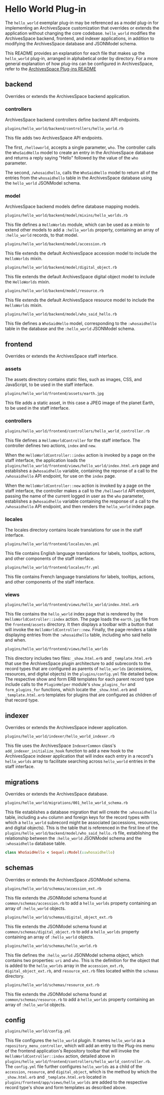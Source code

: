 # Hello World Plug-in

The `hello_world` exemplar plug-in may be referenced as a model plug-in for implementing an ArchivesSpace customization that overrides or extends the application without changing the core codebase. `hello_world` modifies the 
ArchivesSpace backend, frontend, and indexer applications, in addition to modifying the ArchivesSpace database and JSONModel schema.

This README provides an explanation for each file that makes up the `hello_world` plug-in, arranged in alphabetical order by directory. For a more general explanation of how plug-ins can be configured in ArchivesSpace, refer to 
the [ArchivesSpace Plug-ins README](http://archivesspace.github.io/archivesspace/user/archivesspace-plug-ins-readme/)

## backend

Overrides or extends the ArchivesSpace backend application.

### controllers

ArchivesSpace backend controllers define backend API endpoints.

    plugins/hello_world/backend/controllers/hello_world.rb

This file adds two ArchivesSpace API endpoints. 

The first, `/helloworld`, accepts a single parameter, `who`. The controller calls the `WhoSaidHello` model to create an entry in the ArchivesSpace database and returns a reply saying "Hello" followed by the value of the `who` 
parameter. 

The second, `/whosaidhello`, calls the `WhoSaidHello` model to return all of the entries from the `whosaidhello` table in the ArchivesSpace database using the `hello_world` JSONModel schema.

### model

ArchivesSpace backend models define database mapping models.

    plugins/hello_world/backend/model/mixins/hello_worlds.rb

This file defines a `HelloWorlds` module, which can be used as a mixin to extend other models to add a `:hello_worlds` property, containing an array of `:hello_world` records, to that model.

    plugins/hello_world/backend/model/accession.rb

This file extends the default ArchivesSpace accession model to include the `HelloWorlds` mixin.

    plugins/hello_world/backend/model/digital_object.rb

This file extends the default ArchivesSpace digital object model to include the `HelloWorlds` mixin.

    plugins/hello_world/backend/model/resource.rb

This file extends the default ArchivesSpace resource model to include the `HelloWorlds` mixin.

    plugins/hello_world/backend/model/who_said_hello.rb

This file defines a `WhoSaidHello` model, corresponding to the `:whosaidhello` table in the database and the `:hello_world` JSONModel schema.

## frontend

Overrides or extends the ArchivesSpace staff interface.

### assets

The assets directory contains static files, such as images, CSS, and JavaScript, to be used in the staff interface.

    plugins/hello_world/frontend/assets/earth.jpg

This file adds a static asset, in this case a JPEG image of the planet Earth, to be used in the staff interface.

### controllers

    plugins/hello_world/frontend/controllers/hello_world_controller.rb

This file defines a `HelloWorldController` for the staff interface. The controller defines two actions, `index` and `new`. 

When the `HelloWorldController::index` action is invoked by a page on the staff interface, the application loads the `plugins/hello_world/frontend/views/hello_world/index.html.erb` page and establishes a `@whosaidhello` variable, 
containing the reponse of a call to the `/whosaidhello` API endpoint, for use on the `index` page.

When the `HelloWorldController::new` action is invoked by a page on the staff interface, the controller makes a call to the `/helloworld` API endpoint, passing the name of the current logged in user as the `who` parameter, 
establishes a `@whosaidhello` variable containing the response of a call to the `/whosaidhello` API endpoint, and then renders the `hello_world` index page.

### locales

The locales directory contains locale translations for use in the staff interface.

    plugins/hello_world/frontend/locales/en.yml

This file contains English language translations for labels, tooltips, actions, and other components of the staff interface.

    plugins/hello_world/frontend/locales/fr.yml

This file contains French language translations for labels, tooltips, actions, and other components of the staff interface.

### views

    plugins/hello_world/frontend/views/hello_world/index.html.erb

This file contains the `hello_world` index page that is rendered by the `HelloWorldController::index` action. The page loads the `earth.jpg` file from the `frontend/assets` directory. It then displays a toolbar with a button that 
will invoke the `HelloWorldController::new`. Finally, the page renders a table displaying entries from the `:whosaidhello` table, including who said hello and when.

    plugins/hello_world/frontend/views/hello_worlds

This directory includes two files: `_show.html.erb` and `_template.html.erb` that use the ArchivesSpace plugin architecture to add subrecords to the record types that are configured as parents of `hello_worlds` (accessions, 
resources, and digital objects) in the `plugins/config.yml` file detailed below. The respective show and form ERB templates for each parent record type include calls to the `PluginHelper` module's `show_plugins_for` and 
`form_plugins_for` functions, which locate the `_show.html.erb` and `_template.html.erb` templates for plugins that are configured as children of that record type.

## indexer

Overrides or extends the ArchivesSpace indexer application.

    plugins/hello_world/indexer/hello_world_indexer.rb

This file uses the ArchivesSpace `IndexerCommon` class's `add_indexer_initialize_hook` function to add a new hook to the ArchivesSpace indexer application that will index each entry in a record's `hello_worlds` array to facilitate 
searching across `hello_world` entries in the staff interface. 

## migrations

Overrides or extends the ArchivesSpace database.

    plugins/hello_world/migrations/001_hello_world_schema.rb

This file establishes a database migration that will create the `:whosaidhello` table, including a `who` column and foreign keys for the record types with which a `hello_world` subrecord might be associated (accessions, resources, 
and digital objects). This is the table that is referenced in the first line of the `plugins/hello_world/backend/model/who_said_hello.rb` file, establishing the relationship between the `:hello_world` JSONModel schema and the 
`:whosaidhello` database table.

```ruby
class WhoSaidHello < Sequel::Model(::whosaidhello)
```

## schemas

Overrides or extends the ArchivesSpace JSONModel schema.

    plugins/hello_world/schemas/accession_ext.rb

This file extends the JSONModel schema found at `common/schemas/accession.rb` to add a `hello_worlds` property containing an array of `:hello_world` objects.

    plugins/hello_world/schemas/digital_object_ext.rb

This file extends the JSONModel schema found at `common/schemas/digital_object.rb` to add a `hello_worlds` property containing an array of `:hello_world` objects.

    plugins/hello_world/schemas/hello_world.rb

This file defines the `:hello_world` JSONModel schema object, which contains two properties: `uri` and `who`. This is the definition for the object that is added to the `hello_worlds` array in the `accession_ext.rb`, 
`digital_object_ext.rb`, and `resource_ext.rb` files located within the `schemas` directory.

    plugins/hello_world/schemas/resource_ext.rb

This file extends the JSONModel schema found at `common/schemas/resource.rb` to add a `hello_worlds` property containing an array of `:hello_world` objects.

## config
    
    plugins/hello_world/config.yml

This file configures the `hello_world` plugin. It names `hello_world` as a `repository_menu_controller`, which will add an entry to the Plug-ins menu of the frontend application's Repository toolbar that will invoke the  
`HelloWorldController::index` action, detailed above in `plugins/hello_world/frontend/controllers/hello_world_controller.rb`. The `config.yml` file further configures `hello_worlds` as a child of the `accession`, `resource`, and 
`digital_object`, which is the method by which the `_show.html.erb` and `_template.html.erb` located in `plugins/frontend/app/views/hello_worlds` are added to the respective record type's show and form templates as described 
above.
